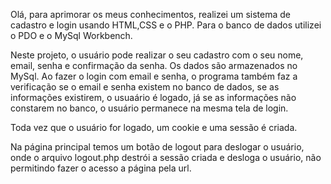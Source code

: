 Olá, para aprimorar os meus conhecimentos, realizei um sistema de cadastro e login usando HTML,CSS e o PHP. Para o banco de dados utilizei o PDO e o MySql Workbench.

Neste projeto, o usuário pode realizar o seu cadastro com o seu nome, email, senha e confirmação da senha. Os dados são armazenados no MySql. Ao fazer o login com email e senha, o programa também faz a verificação se o email e senha existem no banco de dados, se as informações existirem, o usuaário é logado, já se as informações não constarem no banco, o usuário permanece na mesma tela de login.

Toda vez que o usuário for logado, um cookie e uma sessão é criada.

Na página principal temos um botão de logout para deslogar o usuário, onde o arquivo logout.php destrói a sessão criada e desloga o usuário, não permitindo fazer o acesso a página pela url.
